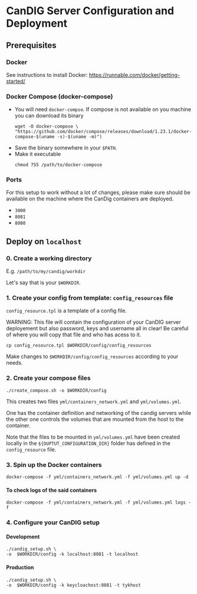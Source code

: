 # CanDIG Server Configuration and Deployment


## Prerequisites

### Docker

See instructions to install Docker: https://runnable.com/docker/getting-started/

### Docker Compose (docker-compose)

* You will need `docker-compse`.  If compose is not available on you machine you can download its binary
    ```
    wget -O docker-compose \
    "https://github.com/docker/compose/releases/download/1.23.1/docker-compose-$(uname -s)-$(uname -m)")
    ```
* Save the binary somewhere in your `$PATH`.
* Make it executable
    ```
    chmod 755 /path/to/docker-compose
    ```

### Ports

For this setup to work without a lot of changes, please make sure should be available on the machine where the CanDig containers are deployed.

* `3000`
* `8081`
* `8080`


## Deploy on `localhost`

### 0. Create a working directory

E.g. `/path/to/my/candig/workdir`

Let's say that is your `$WORKDIR`.

### 1. Create your config from template: `config_resources` file

`config_resource.tpl` is a template of a config file.

WARNING: This file will contain the configuration of your CanDIG server
deployement but also password, keys and username all in clear! Be careful
of where you will copy that file and who has acess to it.

```
cp config_resource.tpl $WORKDIR/config/config_resources
```

Make changes to `$WORKDIR/config/config_resources` according to your needs.

### 2. Create your compose files

```
./create_compose.sh -o $WORKDIR/config
```

This creates two files `yml/containers_network.yml` and `yml/volumes.yml`.

One has the container definition and networking of the candig servers
while the other one controls the volumes that are mounted from the host to the
container.

Note that the files to be mounted in `yml/volumes.yml` have been created locally
in the `${OUPTUT_CONFIGURATION_DIR}` folder has defined in the `config_resource`
file.

### 3. Spin up the Docker containers

```
docker-compose -f yml/containers_network.yml -f yml/volumes.yml up -d
```

#### To check logs of the said containers

```
docker-compose -f yml/containers_network.yml -f yml/volumes.yml logs -f

```

### 4. Configure your CanDIG setup

#### Development

```
./candig_setup.sh \
-o  $WORKDIR/config -k localhost:8081 -t localhost
```

#### Production

```
./candig_setup.sh \
-o  $WORKDIR/config -k keycloachost:8081 -t tykhost
```
